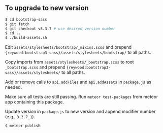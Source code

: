 ## To upgrade to new version

```sh
$ cd bootstrap-sass
$ git fetch
$ git checkout v3.3.7 # use desired version number
$ cd ..
$ ./build-assets.sh
```

Edit `assets/stylesheets/bootstrap/_mixins.scss` and prepend `{reywood:bootstrap3-sass}/assets/stylesheets/bootstrap/` to all paths.

Copy imports from `assets/stylesheets/_bootstrap.scss` to root `_bootstrap.scss` and prepend `{reywood:bootstrap3-sass}/assets/stylesheets/` to all paths.

Add or remove calls to `api.addFiles` and `api.addAssets` in `package.js` as needed.

Make sure all tests are still passing. Run `meteor test-packages` from meteor app containing this package.

Update version in `package.js` to new version and append modifier number (e.g., `3.3.7_1`).

```sh
$ meteor publish
```
